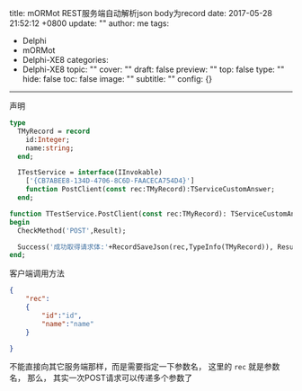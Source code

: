 title: mORMot REST服务端自动解析json body为record
date: 2017-05-28 21:52:12 +0800
update: ""
author: me
tags:
- Delphi
- mORMot
- Delphi-XE8
categories:
- Delphi-XE8
topic: ""
cover: ""
draft: false
preview: ""
top: false
type: ""
hide: false
toc: false
image: ""
subtitle: ""
config: {}


---



声明
```pascal
type
  TMyRecord = record
    id:Integer;
    name:string;
  end;

  ITestService = interface(IInvokable)
    ['{CB7ABEE8-134D-4706-8C6D-FAACECA754D4}']
    function PostClient(const rec:TMyRecord):TServiceCustomAnswer;
  end;

```

```pascal
function TTestService.PostClient(const rec:TMyRecord): TServiceCustomAnswer;
begin
  CheckMethod('POST',Result);

  Success('成功取得请求体:'+RecordSaveJson(rec,TypeInfo(TMyRecord)), Result);
end;
```

客户端调用方法

```json
{
    "rec":
    {
        "id":"id",
        "name":"name"
    }

}
```

不能直接向其它服务端那样，而是需要指定一下参数名， 这里的 `rec` 就是参数名，
那么， 其实一次POST请求可以传递多个参数了

